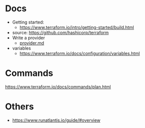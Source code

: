 # Docs
* Getting started: 
  * https://www.terraform.io/intro/getting-started/build.html
* source: https://github.com/hashicorp/terraform
* Write a provider
  * [provider.md](provider.md)
* variables
  * https://www.terraform.io/docs/configuration/variables.html

# Commands
https://www.terraform.io/docs/commands/plan.html
 
# Others
* https://www.runatlantis.io/guide/#overview
